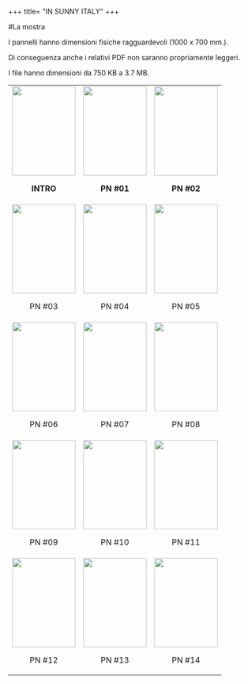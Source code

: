 +++
title= "IN SUNNY ITALY"
+++

#La mostra
    
    
I pannelli hanno dimensioni fisiche
 ragguardevoli (1000 x 700 mm.).

Di conseguenza anche i relativi PDF non
 saranno propriamente leggeri.

I file hanno dimensioni da 750 KB a 3.7 MB.  
    
    
    
<table cellspacing="5" cellpadding="5"  align="center">


<tr>
<td><a href="http://www.wartimefriends.org/pdf/PAGE_00.pdf"><img src="http://www.wartimefriends.org/files/th-pdf_00.jpg" width="128" height="180"></a>
<br><center>
<p><b>INTRO</b></p>
</center>
</td>
<td><a href="http://www.wartimefriends.org/pdf/PAGE_01.pdf"><img src="http://www.wartimefriends.org/files/th-pdf_01.jpg" width="128" height="180"></a>
<br><center>
<p><b>PN #01</b></p>
</center>
</td>
<td><a href="http://www.wartimefriends.org/pdf/PAGE_02.pdf"><img src="http://www.wartimefriends.org/files/th-pdf_02.jpg" width="128" height="180"></a>
<br><center>
<p><b>PN #02</b></p>
</center>
</td>
</tr>


<tr>
<td><a href="http://www.wartimefriends.org/pdf/PAGE_03.pdf"><img src="http://www.wartimefriends.org/files/th-pdf_03.jpg" width="128" height="180"></a>
<br><center>
<p>PN #03</p>
</center>
</td>
<td><a href="http://www.wartimefriends.org/pdf/PAGE_04.pdf"><img src="http://www.wartimefriends.org/files/th-pdf_04.jpg" width="128" height="180"></a>
<br><center>
<p>PN #04</p>
</center>
</td>
<td><a href="http://www.wartimefriends.org/pdf/PAGE_05.pdf"><img src="http://www.wartimefriends.org/files/th-pdf_05.jpg" width="128" height="180"></a>
<br><center>
<p>PN #05</p>
</center>
</td>
</tr>

<tr>
<td><a href="http://www.wartimefriends.org/pdf/PAGE_06.pdf"><img src="http://www.wartimefriends.org/files/th-pdf_06.jpg" width="128" height="180"></a>
<br><center>
<p>PN #06</p>
</center>
</td>
<td><a href="http://www.wartimefriends.org/pdf/PAGE_07.pdf"><img src="http://www.wartimefriends.org/files/th-pdf_07.jpg" width="128" height="180"></a>
<br><center>
<p>PN #07</p>
</center>
</td>
<td><a href="http://www.wartimefriends.org/pdf/PAGE_08.pdf"><img src="http://www.wartimefriends.org/files/th-pdf_08.jpg" width="128" height="180"></a>
<br><center>
<p>PN #08</p>
</center>
</td>
</tr>

<tr>
<td><a href="http://www.wartimefriends.org/pdf/PAGE_09.pdf"><img src="http://www.wartimefriends.org/files/th-pdf_09.jpg" width="128" height="180"></a>
<br><center>
<p>PN #09</p>
</center>
</td>
<td><a href="http://www.wartimefriends.org/pdf/PAGE_10.pdf"><img src="http://www.wartimefriends.org/files/th-pdf_10.jpg" width="128" height="180"></a>
<br><center>
<p>PN #10</p>
</center>
</td>
<td><a href="http://www.wartimefriends.org/pdf/PAGE_11.pdf"><img src="http://www.wartimefriends.org/files/th-pdf_11.jpg" width="128" height="180"></a>
<br><center>
<p>PN #11</p>
</center>
</td>
</tr>


<tr>
<td><a href="http://www.wartimefriends.org/pdf/PAGE_12.pdf"><img src="http://www.wartimefriends.org/files/th-pdf_12.jpg" width="128" height="180"></a>
<br><center>
<p>PN #12</p>
</center>
</td>
<td><a href="http://www.wartimefriends.org/pdf/PAGE_12_bis_50.pdf"><img src="http://www.wartimefriends.org/files/th-pdf_12_bis.jpg" width="128" height="180"></a>
<br><center>
<p>PN #13</p>
</center>
</td>
<td><a href="http://www.wartimefriends.org/pdf/PAGE_99.pdf"><img src="http://www.wartimefriends.org/files/th-pdf_99.jpg" width="128" height="180"></a>
<br><center>
<p>PN #14</p>
</center>
</td>
</tr>


</table>